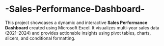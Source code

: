 # -Sales-Performance-Dashboard-
This project showcases a dynamic and interactive **Sales Performance Dashboard** created using Microsoft Excel. It visualizes multi-year sales data (2021–2024) and provides actionable insights using pivot tables, charts, slicers, and conditional formatting.
